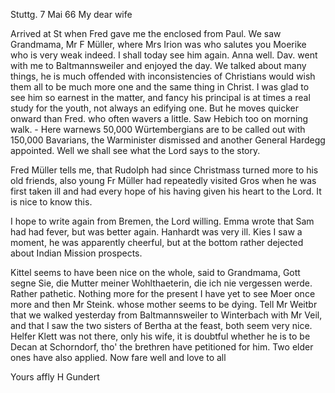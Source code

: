  Stuttg. 7 Mai 66
My dear wife

Arrived at St when Fred gave me the enclosed from Paul. We saw Grandmama, Mr F Müller, where Mrs Irion was who salutes you Moerike who is very weak indeed. I shall today see him again. Anna well. Dav. went with me to Baltmannsweiler and enjoyed the day. We talked about many things, he is much offended with inconsistencies of Christians would wish them all to be much more one and the same thing in Christ. I was glad to see him so earnest in the matter, and fancy his principal is at times a real study for the youth, not always an edifying one. But he moves quicker onward than Fred. who often wavers a little. Saw Hebich too on morning walk. - Here warnews 50,000 Würtembergians are to be called out with 150,000 Bavarians, the Warminister dismissed and another General Hardegg appointed. Well we shall see what the Lord says to the story.

Fred Müller tells me, that Rudolph had since Christmass turned more to his old friends, also young Fr Müller had repeatedly visited Gros when he was first taken ill and had every hope of his having given his heart to the Lord. It is nice to know this.

I hope to write again from Bremen, the Lord willing. Emma wrote that Sam had had fever, but was better again. Hanhardt was very ill. Kies I saw a moment, he was apparently cheerful, but at the bottom rather dejected about Indian Mission prospects.

Kittel seems to have been nice on the whole, said to Grandmama, Gott segne Sie, die Mutter meiner Wohlthaeterin, die ich nie vergessen werde. Rather pathetic. Nothing more for the present I have yet to see Moer once more and then Mr Steink. whose mother seems to be dying. Tell Mr Weitbr that we walked yesterday from Baltmannsweiler to Winterbach with Mr Veil, and that I saw the two sisters of Bertha at the feast, both seem very nice. 
Helfer Klett was not there, only his wife, it is doubtful whether he is to be Decan at Schorndorf, tho' the brethren have petitioned for him. Two elder ones have also applied. Now fare well and love to all

 Yours affly
 H Gundert
